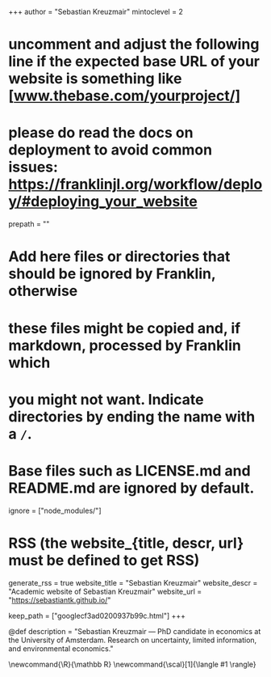 <!--
Add here global page variables to use throughout your website.
-->
+++
author = "Sebastian Kreuzmair"
mintoclevel = 2

# uncomment and adjust the following line if the expected base URL of your website is something like [www.thebase.com/yourproject/]
# please do read the docs on deployment to avoid common issues: https://franklinjl.org/workflow/deploy/#deploying_your_website
prepath = ""

# Add here files or directories that should be ignored by Franklin, otherwise
# these files might be copied and, if markdown, processed by Franklin which
# you might not want. Indicate directories by ending the name with a `/`.
# Base files such as LICENSE.md and README.md are ignored by default.
ignore = ["node_modules/"]

# RSS (the website_{title, descr, url} must be defined to get RSS)
generate_rss = true
website_title = "Sebastian Kreuzmair"
website_descr = "Academic website of Sebastian Kreuzmair"
website_url   = "https://sebastiantk.github.io/"

keep_path = ["googlecf3ad0200937b99c.html"]
+++

@def description = "Sebastian Kreuzmair — PhD candidate in economics at the University of Amsterdam. Research on uncertainty, limited information, and environmental economics."

<!--
Add here global latex commands to use throughout your pages.
-->
\newcommand{\R}{\mathbb R}
\newcommand{\scal}[1]{\langle #1 \rangle}
